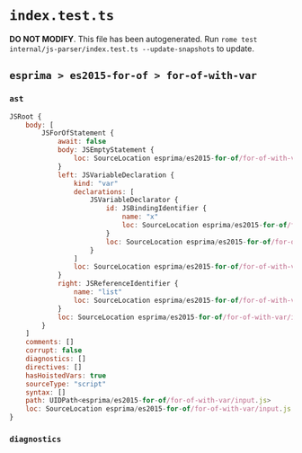 # `index.test.ts`

**DO NOT MODIFY**. This file has been autogenerated. Run `rome test internal/js-parser/index.test.ts --update-snapshots` to update.

## `esprima > es2015-for-of > for-of-with-var`

### `ast`

```javascript
JSRoot {
	body: [
		JSForOfStatement {
			await: false
			body: JSEmptyStatement {
				loc: SourceLocation esprima/es2015-for-of/for-of-with-var/input.js 1:19-1:20
			}
			left: JSVariableDeclaration {
				kind: "var"
				declarations: [
					JSVariableDeclarator {
						id: JSBindingIdentifier {
							name: "x"
							loc: SourceLocation esprima/es2015-for-of/for-of-with-var/input.js 1:9-1:10 (x)
						}
						loc: SourceLocation esprima/es2015-for-of/for-of-with-var/input.js 1:9-1:10
					}
				]
				loc: SourceLocation esprima/es2015-for-of/for-of-with-var/input.js 1:5-1:10
			}
			right: JSReferenceIdentifier {
				name: "list"
				loc: SourceLocation esprima/es2015-for-of/for-of-with-var/input.js 1:14-1:18 (list)
			}
			loc: SourceLocation esprima/es2015-for-of/for-of-with-var/input.js 1:0-1:20
		}
	]
	comments: []
	corrupt: false
	diagnostics: []
	directives: []
	hasHoistedVars: true
	sourceType: "script"
	syntax: []
	path: UIDPath<esprima/es2015-for-of/for-of-with-var/input.js>
	loc: SourceLocation esprima/es2015-for-of/for-of-with-var/input.js 1:0-2:0
}
```

### `diagnostics`

```

```
